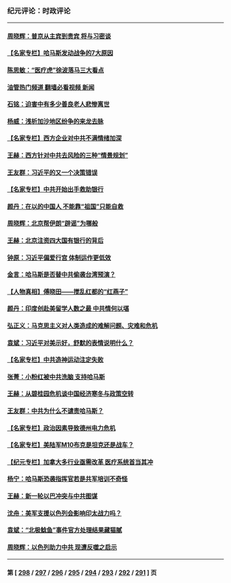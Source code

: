 ### 纪元评论：时政评论
---
#### [周晓辉：普京从主宾到贵宾 将与习密谈](../../pages/nsc1025/n14096467.md?10170330) 
#### [【名家专栏】哈马斯发动战争的7大原因](../../pages/nsc1025/n14096468.md?10170330) 
#### [陈思敏：“医疗虎”徐波落马三大看点](../../pages/nsc1025/n14096374.md?10170330) 
#### [油管热门频道 翻墙必看视频 新闻](ok?10170330)
#### [石铭：迫害中有多少善良老人悲惨离世](../../pages/nsc1025/n14096322.md?10170330) 
#### [杨威：浅析加沙地区纷争的来龙去脉](../../pages/nsc1025/n14095911.md?10170330) 
#### [【名家专栏】西方企业对中共不满情绪加深](../../pages/nsc1025/n14094676.md?10170330) 
#### [王赫：西方针对中共去风险的三种“情景规划”](../../pages/nsc1025/n14095519.md?10170330) 
#### [王友群：习近平的又一个决策错误](../../pages/nsc1025/n14095449.md?10170330) 
#### [【名家专栏】中共开始出手救助银行](../../pages/nsc1025/n14091469.md?10170330) 
#### [颜丹：在以的中国人 不能靠“祖国”只能自救](../../pages/nsc1025/n14095404.md?10170330) 
#### [周晓辉：北京帮伊朗“辟谣”为哪般](../../pages/nsc1025/n14095177.md?10170330) 
#### [王赫：北京注资四大国有银行的背后](../../pages/nsc1025/n14094869.md?10170330) 
#### [钟原：习近平偏爱行宫 体制运作更低效](../../pages/nsc1025/n14095041.md?10170330) 
#### [金言：哈马斯是否替中共偷袭台湾预演？](../../pages/nsc1025/n14094843.md?10170330) 
#### [【人物真相】傅晓田——搅乱红都的“红燕子”](../../pages/nsc1025/n14094741.md?10170330) 
#### [颜丹：印度创赴美留学人数之最 中共情何以堪](../../pages/nsc1025/n14094409.md?10170330) 
#### [弘正义：马克思主义对人类造成的难解问题、灾难和危机](../../pages/nsc1025/n14094457.md?10170330) 
#### [袁斌：习近平对美示好，舒默的表情说明什么？](../../pages/nsc1025/n14094410.md?10170330) 
#### [【名家专栏】中共造神运动注定失败](../../pages/nsc1025/n14090830.md?10170330) 
#### [张菁：小粉红被中共洗脑 支持哈马斯](../../pages/nsc1025/n14094044.md?10170330) 
#### [王赫：从碧桂园危机谈中国经济寒冬与政策空转](../../pages/nsc1025/n14094052.md?10170330) 
#### [王友群：中共为什么不谴责哈马斯？](../../pages/nsc1025/n14094039.md?10170330) 
#### [【名家专栏】政治因素导致德州电力危机](../../pages/nsc1025/n14093104.md?10170330) 
#### [【名家专栏】美陆军M10布克是坦克还是战车？](../../pages/nsc1025/n14081648.md?10170330) 
#### [【纪元专栏】加拿大多行业亟需改革 医疗系统首当其冲](../../pages/nsc1025/n14093204.md?10170330) 
#### [杨宁：哈马斯恐袭指挥官若是共军培训不奇怪](../../pages/nsc1025/n14093172.md?10170330) 
#### [王赫：新一轮以巴冲突与中共图谋](../../pages/nsc1025/n14092738.md?10170330) 
#### [沈舟：美军支援以色列会影响印太战力吗？](../../pages/nsc1025/n14092679.md?10170330) 
#### [袁斌：“北极鲶鱼”事件官方处理结果藏猫腻](../../pages/nsc1025/n14092715.md?10170330) 
#### [周晓辉：以色列助力中共 现遭反噬之启示](../../pages/nsc1025/n14092349.md?10170330) 

---
#### 第 [ [298](./298.md?10170330) / [297](./297.md?10170330) / [296](./296.md?10170330) / [295](./295.md?10170330) / [294](./294.md?10170330) / [293](./293.md?10170330) / [292](./292.md?10170330) / [291](./291.md?10170330) ] 页
